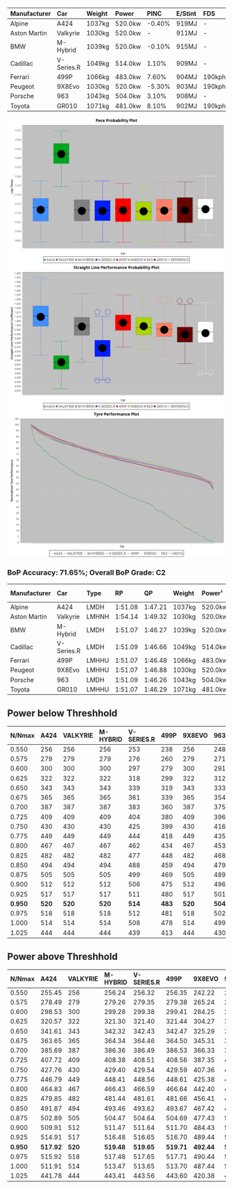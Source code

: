 | Manufacturer | Car        | Weight | Power   | PINC    | E/Stint | FDS     |
|:-|:-|:-|:-|:-|:-|:-|
| Alpine       | A424       | 1037kg | 520.0kw | -0.40%  | 919MJ   |    -    |
| Aston Martin | Valkyrie   | 1030kg | 520.0kw |    -    | 911MJ   |    -    |
| BMW          | M-Hybrid   | 1039kg | 520.0kw | -0.10%  | 915MJ   |    -    |
| Cadillac     | V-Series.R | 1049kg | 514.0kw | 1.10%   | 909MJ   |    -    |
| Ferrari      | 499P       | 1066kg | 483.0kw | 7.60%   | 904MJ   | 190kph  |
| Peugeot      | 9X8Evo     | 1030kg | 520.0kw | -5.30%  | 903MJ   | 190kph  |
| Porsche      | 963        | 1043kg | 504.0kw | 3.10%   | 908MJ   |    -    |
| Toyota       | GR010      | 1071kg | 481.0kw | 8.10%   | 902MJ   | 190kph  |

![PACECHART](./IMG/AUTO.png)
![STRAIGHTLINEPERFORMANCECHART](./IMG/AUTO_sp.png)
![TYREPERFORMANCECHART](./IMG/AUTO_tw.png)

### BoP Accuracy: 71.65%; Overall BoP Grade: C2
| Manufacturer | Car        | Type  | RP      | QP      | Weight | Power¹  | Threshhold | PINC    | Power²   | E/Stint | AVG Vmax  | FDS     | RDLC | L/Stint | BOP-Grade | Model Accuracy | Model Points | Match% | SimDiff |
|:-|:-|:-|:-|:-|:-|:-|:-|:-|:-|:-|:-|:-|:-|:-|:-|:-|:-|:-|:-|
| Alpine       | A424       | LMDH  | 1:51.08 | 1:47.21 | 1037kg | 520.0kw | 250.0kph   | -0.40%  | 517.90kw |  919MJ  | 295.34kph |    -    | 1.01 | 34      | -B1       | 99.49%         | 1360         | 85.08% | -0.54   |
| Aston Martin | Valkyrie   | LMHNH | 1:54.14 | 1:49.32 | 1030kg | 520.0kw | 0.0kph     |    -    | 520.00kw |  911MJ  | 286.91kph |    -    | 1.04 | 34      | +Ω2       | 100.00%        | 312          | -9.76% | #       |
| BMW          | M-Hybrid   | LMDH  | 1:51.07 | 1:46.27 | 1039kg | 520.0kw | 250.0kph   | -0.10%  | 519.50kw |  915MJ  | 294.16kph |    -    | 1.01 | 34      | -B2       | 98.62%         | 2363         | 84.97% | -0.16   |
| Cadillac     | V-Series.R | LMDH  | 1:51.09 | 1:46.66 | 1049kg | 514.0kw | 250.0kph   | 1.10%   | 519.70kw |  909MJ  | 288.50kph |    -    | 1.01 | 34      | -B1       | 98.50%         | 4201         | 85.84% | +0.72   |
| Ferrari      | 499P       | LMHHU | 1:51.07 | 1:46.48 | 1066kg | 483.0kw | 250.0kph   | 7.60%   | 519.70kw |  904MJ  | 291.81kph | 190kph  | 1.02 | 34      | -B2       | 100.00%        | 4441         | 81.48% | +0.79   |
| Peugeot      | 9X8Evo     | LMHHU | 1:51.07 | 1:46.88 | 1030kg | 520.0kw | 250.0kph   | -5.30%  | 492.40kw |  903MJ  | 292.24kph | 190kph  | 1.02 | 34      | -C1       | 100.00%        | 808          | 78.10% | +0.68   |
| Porsche      | 963        | LMDH  | 1:51.09 | 1:46.26 | 1043kg | 504.0kw | 250.0kph   | 3.10%   | 519.60kw |  908MJ  | 292.02kph |    -    | 1.01 | 34      | -B2       | 99.87%         | 12613        | 83.64% | +0.16   |
| Toyota       | GR010      | LMHHU | 1:51.07 | 1:46.29 | 1071kg | 481.0kw | 250.0kph   | 8.10%   | 520.00kw |  902MJ  | 288.86kph | 190kph  | 1.01 | 34      | -B2       | 99.73%         | 2956         | 83.87% | +0.80   |

## Power below Threshhold
| N/Nmax    | A424    | VALKYRIE | M-HYBRID | V-SERIES.R | 499P    | 9X8EVO  | 963     | GR010   |
|:-|:-|:-|:-|:-|:-|:-|:-|:-|
|  0.550    |  256    |  256     |  256     |  253       |  238    |  256    |  248    |  237    |
|  0.575    |  279    |  279     |  279     |  276       |  260    |  279    |  271    |  259    |
|  0.600    |  300    |  300     |  300     |  297       |  279    |  300    |  291    |  278    |
|  0.625    |  322    |  322     |  322     |  318       |  299    |  322    |  312    |  298    |
|  0.650    |  343    |  343     |  343     |  339       |  319    |  343    |  333    |  318    |
|  0.675    |  365    |  365     |  365     |  361       |  339    |  365    |  354    |  338    |
|  0.700    |  387    |  387     |  387     |  383       |  360    |  387    |  375    |  359    |
|  0.725    |  409    |  409     |  409     |  404       |  380    |  409    |  396    |  379    |
|  0.750    |  430    |  430     |  430     |  425       |  399    |  430    |  416    |  398    |
|  0.775    |  449    |  449     |  449     |  444       |  418    |  449    |  435    |  416    |
|  0.800    |  467    |  467     |  467     |  462       |  434    |  467    |  453    |  432    |
|  0.825    |  482    |  482     |  482     |  477       |  448    |  482    |  468    |  446    |
|  0.850    |  494    |  494     |  494     |  488       |  459    |  494    |  479    |  457    |
|  0.875    |  505    |  505     |  505     |  499       |  469    |  505    |  489    |  467    |
|  0.900    |  512    |  512     |  512     |  506       |  475    |  512    |  496    |  473    |
|  0.925    |  517    |  517     |  517     |  511       |  480    |  517    |  501    |  478    |
| **0.950** | **520** | **520**  | **520**  | **514**    | **483** | **520** | **504** | **481** |
|  0.975    |  518    |  518     |  518     |  512       |  481    |  518    |  502    |  479    |
|  1.000    |  514    |  514     |  514     |  508       |  478    |  514    |  499    |  476    |
|  1.025    |  444    |  444     |  444     |  439       |  413    |  444    |  430    |  411    |

## Power above Threshhold
| N/Nmax    | A424       | VALKYRIE | M-HYBRID   | V-SERIES.R | 499P       | 9X8EVO     | 963        | GR010      |
|:-|:-|:-|:-|:-|:-|:-|:-|:-|
|  0.550    |  255.45    |  256     |  256.24    |  256.32    |  256.35    |  242.22    |  256.31    |  256.47    |
|  0.575    |  278.49    |  279     |  279.26    |  279.35    |  279.38    |  265.24    |  279.34    |  279.52    |
|  0.600    |  298.53    |  300     |  299.28    |  299.38    |  299.41    |  284.25    |  299.36    |  299.55    |
|  0.625    |  320.57    |  322     |  321.30    |  321.40    |  321.44    |  304.27    |  321.39    |  321.59    |
|  0.650    |  341.61    |  343     |  342.32    |  342.43    |  342.47    |  325.29    |  342.41    |  342.63    |
|  0.675    |  363.65    |  365     |  364.34    |  364.46    |  364.50    |  345.31    |  364.44    |  364.67    |
|  0.700    |  385.69    |  387     |  386.36    |  386.49    |  386.53    |  366.33    |  386.46    |  386.71    |
|  0.725    |  407.72    |  409     |  408.38    |  408.51    |  408.56    |  387.35    |  408.49    |  408.76    |
|  0.750    |  427.76    |  430     |  429.40    |  429.54    |  429.59    |  407.36    |  429.52    |  429.79    |
|  0.775    |  446.79    |  449     |  448.41    |  448.56    |  448.61    |  425.38    |  448.54    |  448.83    |
|  0.800    |  464.83    |  467     |  466.43    |  466.59    |  466.64    |  442.40    |  466.56    |  466.86    |
|  0.825    |  479.85    |  482     |  481.44    |  481.61    |  481.66    |  456.41    |  481.58    |  481.89    |
|  0.850    |  491.87    |  494     |  493.46    |  493.62    |  493.67    |  467.42    |  493.59    |  493.91    |
|  0.875    |  502.89    |  505     |  504.47    |  504.64    |  504.69    |  477.43    |  504.61    |  504.93    |
|  0.900    |  509.91    |  512     |  511.47    |  511.64    |  511.70    |  484.43    |  511.61    |  511.95    |
|  0.925    |  514.91    |  517     |  516.48    |  516.65    |  516.70    |  489.44    |  516.62    |  516.96    |
| **0.950** | **517.92** | **520**  | **519.48** | **519.65** | **519.71** | **492.44** | **519.62** | **519.96** |
|  0.975    |  515.92    |  518     |  517.48    |  517.65    |  517.71    |  490.44    |  517.62    |  517.96    |
|  1.000    |  511.91    |  514     |  513.47    |  513.65    |  513.70    |  487.44    |  513.62    |  513.95    |
|  1.025    |  441.78    |  444     |  443.41    |  443.56    |  443.60    |  420.38    |  443.53    |  443.82    |
